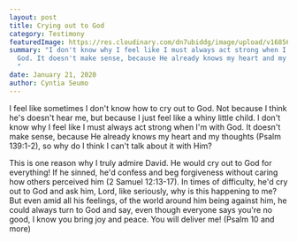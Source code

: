 ```yaml
---
layout: post
title: Crying out to God
category: Testimony
featuredImage: https://res.cloudinary.com/dn7ubiddg/image/upload/v1685671919/blog/pexels-luis-fernandes-2422854-1024x680.jpg
summary: "I don't know why I feel like I must always act strong when I'm with
  God. It doesn't make sense, because He already knows my heart and my thoughts
  "
date: January 21, 2020
author: Cyntia Seumo
---
```

<p>
I feel like sometimes I don't know how to cry out to God. Not because I think he's doesn't hear me, but because I just feel like a whiny little child. I don't know why I feel like I must always act strong when I'm with God. It doesn't make sense, because He already knows my heart and my thoughts (<a>Psalm 139:1-2</a>), so why do I think I can't talk about it with Him?
</p>
<p>
This is one reason why I truly admire David. He would cry out to God for everything! If he sinned, he'd confess and beg forgiveness without caring how others perceived him (<a>2 Samuel 12:13-17</a>). In times of difficulty, he'd cry out to God and ask him, Lord, like seriously, why is this happening to me? But even amid all his feelings, of the world around him being against him, he could always turn to God and say, even though everyone says you're no good, I know you bring joy and peace. You will deliver me! (Psalm 10 and more)
</p>